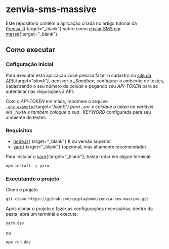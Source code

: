 # zenvia-sms-massive

Este repositório contém a aplicação criada no artigo tutorial da [Prensa.li](https://prensa.li/){:target="\_blank"} sobre como [enviar SMS em massa](https://prensa.li/zenvia/){:target="\_blank"}.

## Como executar

### Cofiguração inicial

Para executar esta aplicação você precisa fazer o cadastro no [site da API](https://accounts.zenvia.com/login?state=g6Fo2SBQOE5IS2lVazY0RzZROVA5RU9weXRScERpVHNPSldJMaN0aWTZIEM1amFNaTdPNTFHckRsR25PeE1iZkZDQk14Mm1XWTlDo2NpZNkga0xtSkFodXlRTUFHRUd2T1JFRjVQMTM1TzZhUW13ZlY&client=kLmJAhuyQMAGEGvOREF5P135O6aQmwfV&protocol=oauth2&scope=openid%20profile%20email&response_type=code&response_mode=query&nonce=VWtqSWRBU3dHUXZ0SlJmaVlRdDg2WVBnMUN0N3N5cXViNFo1TF9taGgzSA%3D%3D&redirect_uri=https%3A%2F%2Fapp.zenvia.com%3Fauth0Redirect%3Dnotifications%2Fhome%2F&code_challenge=x2eZERrs-_huPtU1wsFJf0OdLeoWPna_O63i1jU6imY&code_challenge_method=S256&auth0Client=eyJuYW1lIjoiYXV0aDAtc3BhLWpzIiwidmVyc2lvbiI6IjEuMTIuMSJ9){:target="_blank"}, acessar o \_Sandbox_, configurar o ambiente de testes, cadastrando o seu número de celular e pegando seu _API-TOKEN_ para se autenticar nas requisições à API.

Com o _API-TOKEN_ em mãos, renomeie o arquivo [`.env.example`](./.env.example){:target="_blank"} para `.env` e coloque o token na variável `API_TOKEN` e também coloque a sua \_KEYWORD_ configurada para seu ambiente de testes.

### Requisitos

- [node.js](https://nodejs.org/en/download/){:target="\_blank"} 8 ou versão superior
- [yarn](https://classic.yarnpkg.com/en/docs/install/#windows-stable){:target="\_blank"} (opcional, mas altamente recomendado)

Para instalar o [yarn](https://classic.yarnpkg.com/en/docs/install/#windows-stable){:target="\_blank"}, basta rodar em algum terminal:

```bash
npm install -g yarn
```

### Executando o projeto

Clone o projeto

```bash
git clone https://github.com/apiplaybook/zenvia-sms-massive.git
```

Após clonar o projeto e fazer as configurações necessárias, dentro da pasta, abra um terminal e execute:

```bash
yarn dev
```

ou

```bash
npm run dev
```
